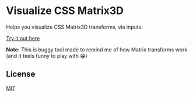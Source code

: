 # Visualize CSS Matrix3D

Helps you visualize CSS Matrix3D transforms, via inputs.

[Try it out here](https://ramlmn.github.io/visualizing-matrix3d/)

**Note:** This is buggy tool made to remind me of how Matrix transforms work (and it feels funny to play with 😁)

## License
[MIT](LICENSE)
